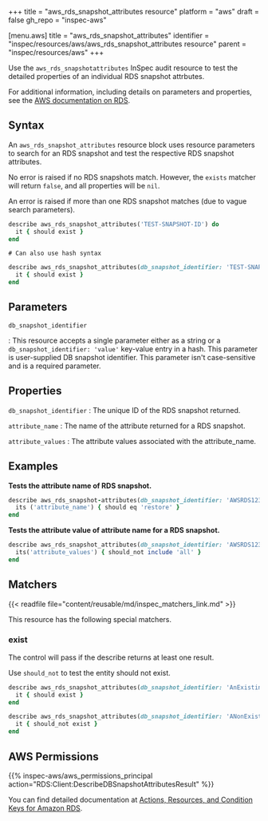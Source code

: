 +++
title = "aws_rds_snapshot_attributes resource"
platform = "aws"
draft = false
gh_repo = "inspec-aws"

[menu.aws]
title = "aws_rds_snapshot_attributes"
identifier = "inspec/resources/aws/aws_rds_snapshot_attributes resource"
parent = "inspec/resources/aws"
+++

Use the `aws_rds_snapshotattributes` InSpec audit resource to test the detailed properties of an individual RDS snapshot attrbutes.

For additional information, including details on parameters and properties, see the [AWS documentation on RDS](https://docs.aws.amazon.com/AmazonRDS/latest/UserGuide/CHAP_GettingStarted.html).

## Syntax

An `aws_rds_snapshot_attributes` resource block uses resource parameters to search for an RDS snapshot and test the respective RDS snapshot attributes.  

No error is raised if no RDS snapshots match. However, the `exists` matcher will return `false`, and all properties will be `nil`.  

An error is raised if more than one RDS snapshot matches (due to vague search parameters).

```ruby
describe aws_rds_snapshot_attributes('TEST-SNAPSHOT-ID') do
  it { should exist }
end
```

    # Can also use hash syntax

```ruby
describe aws_rds_snapshot_attributes(db_snapshot_identifier: 'TEST-SNAPSHOT-ID') do
  it { should exist }
end
```

## Parameters

`db_snapshot_identifier`

: This resource accepts a single parameter either as a string or a `db_snapshot_identifier: 'value'` key-value entry in a hash. This parameter is user-supplied DB snapshot identifier. This parameter isn't case-sensitive and is a required parameter.

## Properties

`db_snapshot_identifier`
: The unique ID of the RDS snapshot returned.

`attribute_name`
: The name of the attribute returned for a RDS snapshot.

`attribute_values`
: The attribute values associated with the attribute_name.

## Examples

**Tests the attribute name of RDS snapshot.**

```ruby
describe aws_rds_snapshot-attributes(db_snapshot_identifier: 'AWSRDS123') do
  its ('attribute_name') { should eq 'restore' }
end
```

**Tests the attribute value of attribute name for a RDS snapshot.**

```ruby
describe aws_rds_snapshot_attributes(db_snapshot_identifier: 'AWSRDS123').where('attribute_name' == 'restore') do
  its('attribute_values') { should_not include 'all' }
end
```

## Matchers

{{< readfile file="content/reusable/md/inspec_matchers_link.md" >}}

This resource has the following special matchers.

### exist

The control will pass if the describe returns at least one result.

Use `should_not` to test the entity should not exist.

```ruby
describe aws_rds_snapshot_attributes(db_snapshot_identifier: 'AnExistingRDS') do
  it { should exist }
end
```

```ruby
describe aws_rds_snapshot_attributes(db_snapshot_identifier: 'ANonExistentRDS') do
  it { should_not exist }
end
```

## AWS Permissions

{{% inspec-aws/aws_permissions_principal action="RDS:Client:DescribeDBSnapshotAttributesResult" %}}

You can find detailed documentation at [Actions, Resources, and Condition Keys for Amazon RDS](https://docs.aws.amazon.com/IAM/latest/UserGuide/list_amazonrds.html).
